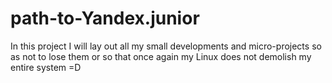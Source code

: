 # path-to-Yandex.junior
 
In this project I will lay out all my small developments and micro-projects so as not to lose them or so that once again my Linux does not demolish my entire system =D
